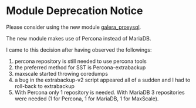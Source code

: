 # Module Deprecation Notice

Please consider using the new module [galera_proxysql](https://forge.puppet.com/maxadamo/galera_proxysql).

The new module makes use of Percona instead of MariaDB.

I came to this decision after having observed the followings:

1. percona repository is still needed to use percona tools
1. the preferred method for SST is Percona-extrabackup
1. maxscale started throwing coredumps
1. a bug in the extrabackup-v2 script appeared all of a sudden and I had to roll-back to extrabackup
1. With Percona only 1 repository is needed. With MariaDB 3 repositories were needed (1 for Percona, 1 for MariaDB, 1 for MaxScale).
